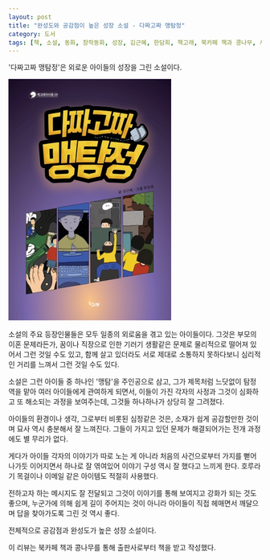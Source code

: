 ```yaml
---
layout: post
title: "완성도와 공감점이 높은 성장 소설 - 다짜고짜 맹탐정"
category: 도서
tags: [책, 소설, 동화, 창작동화, 성장, 김근혜, 한담희, 책고래, 북카페 책과 콩나무, 서평]
---
```


'다짜고짜 맹탐정'은
외로운 아이들의 성장을 그린 소설이다.

![표지](/images/book/suddenly-detective-maeng-book-h480.jpg)

소설의 주요 등장인물들은 모두 일종의 외로움을 겪고 있는 아이들이다.
그것은 부모의 이혼 문제라든가, 꿈이나 직장으로 인한 기러기 생활같은 문제로 물리적으로 떨어져 있어서 그런 것일 수도 있고,
함께 살고 있더라도 서로 제대로 소통하지 못하다보니 심리적인 거리를 느껴서 그런 것일 수도 있다.

소설은 그런 아이들 중 하나인 '맹탐'을 주인공으로 삼고,
그가 제목처럼 느닷없이 탐정역을 맡아 여러 아이들에게 관여하게 되면서,
이들이 가진 각자의 사정과 그것이 심화하고 또 해소되는 과정을 보여주는데,
그것들 하나하나가 상당히 잘 그려졌다.

아이들의 환경이나 생각, 그로부터 비롯된 심정같은 것은,
소재가 쉽게 공감할만한 것이며 묘사 역시 충분해서 잘 느껴진다.
그들이 가지고 있던 문제가 해결되어가는 전개 과정에도 별 무리가 없다.

게다가 아이들 각자의 이야기가 따로 노는 게 아니라
처음의 사건으로부터 가지를 뻗어나가듯 이어지면서
하나로 잘 엮여있어
이야기 구성 역시 잘 했다고 느끼게 한다.
호루라기 목걸이나 이메일 같은 아이템도 적절히 사용했다.

전하고자 하는 메시지도 잘 전달되고
그것이 이야기를 통해 보여지고 강화가 되는 것도 좋으며,
누군가에 의해 쉽게 길이 주어지는 것이 아니라
아이들이 직접 헤매면서 깨달으며 답을 찾아가도록 그린 것 역시 좋다.

전체적으로 공감점과 완성도가 높은 성장 소설이다.



<div class="im im-info">
이 리뷰는 북카페 책과 콩나무를 통해 출판사로부터 책을 받고 작성했다.
</div>
